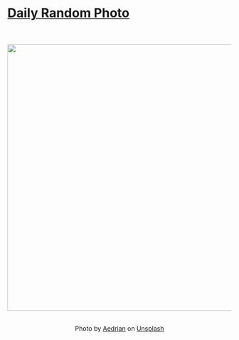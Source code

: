 # [Daily Random Photo](https://www.dailyrandomphoto.com/)

<div align="center">
  <br>
  <br>
  <a href="https://www.dailyrandomphoto.com/p/2024/2024-04-13/"><img src="https://images.unsplash.com/photo-1711997632197-e09b5c59605d?crop=entropy&cs=tinysrgb&fit=max&fm=jpg&ixid=M3w3NzUwOHwwfDF8cmFuZG9tfHx8fHx8fHx8MTcxMjk2Nzk0N3w&ixlib=rb-4.0.3&q=80&w=1080" width="600px"></a>
  <br>
  <br>
  <p class="has-text-grey">Photo by <a href="https://unsplash.com/@aedrian?utm_source=Daily%20Random%20Photo&amp;utm_medium=referral" target="_blank" rel="noopener noreferrer">Aedrian</a> on <a href="https://unsplash.com/photos/a-tree-branch-with-pink-flowers-in-the-foreground-RPokxvk8BCE?utm_source=Daily%20Random%20Photo&amp;utm_medium=referral" target="_blank" rel="noopener noreferrer">Unsplash</a></p>
</div>
